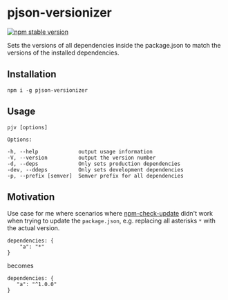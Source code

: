 # pjson-versionizer

[![npm stable version](https://img.shields.io/npm/v/pjson-versionizer.svg)](https://npmjs.org/package/pjson-versionizer) 

Sets the versions of all dependencies inside the package.json to match the versions of the installed dependencies.

## Installation

`npm i -g pjson-versionizer`

## Usage

    pjv [options]

    Options:

    -h, --help             output usage information
    -V, --version          output the version number
    -d, --deps             Only sets production dependencies
    -dev, --ddeps          Only sets development dependencies
    -p, --prefix [semver]  Semver prefix for all dependencies

## Motivation

Use case for me where scenarios where [npm-check-update](https://github.com/tjunnone/npm-check-updates) didn't work when trying to update the `package.json`, e.g. replacing all asterisks `*` with the actual version.

    dependencies: {
        "a": "*"
    }

becomes

    dependencies: {
       "a": "^1.0.0"
    }
